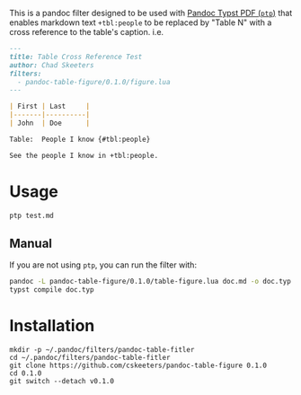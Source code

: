 This is a pandoc filter designed to be used with [Pandoc Typst PDF (`ptp`)](https://github.com/cskeeters/ptp) that enables markdown text `+tbl:people` to be replaced by "Table N" with a cross reference to the table's caption.  i.e.

```markdown
---
title: Table Cross Reference Test
author: Chad Skeeters
filters:
  - pandoc-table-figure/0.1.0/figure.lua
---

| First | Last     |
|-------|----------|
| John  | Doe      |

Table:  People I know {#tbl:people}

See the people I know in +tbl:people.
```

# Usage

```sh
ptp test.md
```

## Manual

If you are not using `ptp`, you can run the filter with:

```sh
pandoc -L pandoc-table-figure/0.1.0/table-figure.lua doc.md -o doc.typ
typst compile doc.typ
```

# Installation

```
mkdir -p ~/.pandoc/filters/pandoc-table-fitler
cd ~/.pandoc/filters/pandoc-table-fitler
git clone https://github.com/cskeeters/pandoc-table-figure 0.1.0
cd 0.1.0
git switch --detach v0.1.0
```
